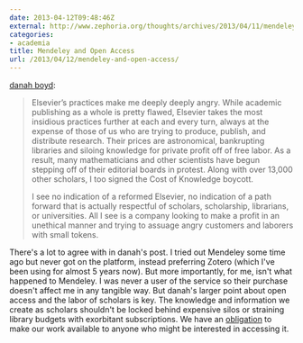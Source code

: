 ```yaml
---
date: 2013-04-12T09:48:46Z
external: http://www.zephoria.org/thoughts/archives/2013/04/11/mendeley-elsevier.html
categories:
- academia
title: Mendeley and Open Access
url: /2013/04/12/mendeley-and-open-access/
---
```


[danah boyd](http://www.zephoria.org/thoughts/archives/2013/04/11/mendeley-elsevier.html):

> Elsevier’s practices make me deeply deeply angry. While academic publishing as a whole is pretty flawed, Elsevier takes the most insidious practices further at each and every turn, always at the expense of those of us who are trying to produce, publish, and distribute research. Their prices are astronomical, bankrupting libraries and siloing knowledge for private profit off of free labor. As a result, many mathematicians and other scientists have begun stepping off of their editorial boards in protest. Along with over 13,000 other scholars, I too signed the Cost of Knowledge boycott.
> 
> I see no indication of a reformed Elsevier, no indication of a path forward that is actually respectful of scholars, scholarship, librarians, or universities. All I see is a company looking to make a profit in an unethical manner and trying to assuage angry customers and laborers with small tokens.

There's a lot to agree with in danah's post. I tried out Mendeley some
time ago but never got on the platform, instead preferring Zotero (which
		I've been using for almost 5 years now). But more importantly,
	 for me, isn't what happened to Mendeley. I was never a user of the
	 service so their purchase doesn't affect me in any tangible way.
	 But danah's larger point about open access and the labor of
	 scholars is key. The knowledge and information we create as
	 scholars shouldn't be locked behind expensive silos or straining
	 library budgets with exorbitant subscriptions. We have an
	 [obligation](http://jasonheppler.org/2011/10/25/the-obligation-of-open-access.html)
	 to make our work available to anyone who might be interested in
	 accessing it.
